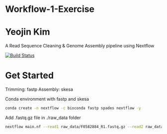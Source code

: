 
# Workflow-1-Exercise
# Yeojin Kim

A Read Sequence Cleaning & Genome Assembly pipeline using Nextflow

[![Build Status](https://travis-ci.org/joemccann/dillinger.svg?branch=master)](https://travis-ci.org/joemccann/dillinger)

# Get Started


Trimming: fastp
Assembly: skesa

Conda environment with fastp and skesa

```sh
conda create -n nextflow -c bioconda fastp spades nextflow -y
```

Add .fastq.gz file in ./raw_data folder 

```sh
nextflow main.nf --read1 raw_data/F0582884_R1.fastq.gz --read2 raw_data/F0582884_R2.fastq.gz
```



